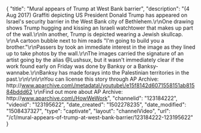 {
    "title": "Mural appears of Trump at West Bank barrier",
    "description": "(4 Aug 2017) Graffiti depicting US President Donald Trump has appeared on Israel's security barrier in the West Bank city of Bethlehem.\r\nOne drawing shows Trump hugging and kissing an Israeli watchtower that makes up part of the wall.\r\nIn another, Trump is depicted wearing a Jewish skullcap. \r\nA cartoon bubble next to him reads \"I'm going to build you a brother.\"\r\nPassers by took an immediate interest in the image as they lined up to take photos by the wall.\r\nThe images carried the signature of an artist going by the alias @Lushsux, but it wasn't immediately clear if the work found early on Friday was done by Banksy or a Banksy-wannabe.\r\nBanksy has made forays into the Palestinian territories in the past.\r\n\r\n\r\nYou can license this story through AP Archive: http:\/\/www.aparchive.com\/metadata\/youtube\/e15f8142d6071558151ab81584bddd62 \r\nFind out more about AP Archive: http:\/\/www.aparchive.com\/HowWeWork",
    "channelid": "123184222",
    "videoid": "123195622",
    "date_created": "1502278235",
    "date_modified": "1508437327",
    "type": "captivate",
    "layout": "channelVideo",
    "url": "\/c1\/mural-appears-of-trump-at-west-bank-barrier\/123184222-123195622"
}